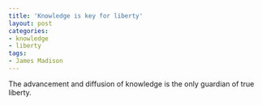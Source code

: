 ```yaml
---
title: 'Knowledge is key for liberty'
layout: post
categories:
- knowledge
- liberty
tags:
- James Madison
---
```


The advancement and diffusion of knowledge is the only guardian of true liberty.
